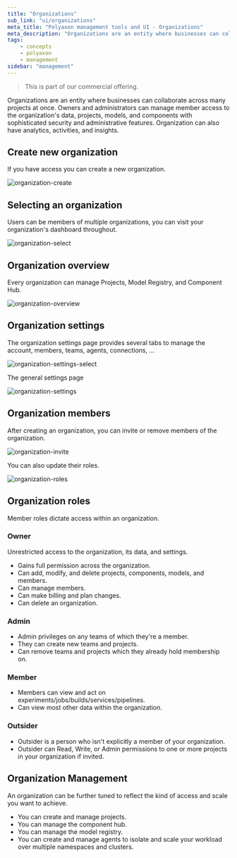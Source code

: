```yaml
---
title: "Organizations"
sub_link: "ui/organizations"
meta_title: "Polyaxon management tools and UI - Organizations"
meta_description: "Organizations are an entity where businesses can collaborate across many projects at once."
tags:
    - concepts
    - polyaxon
    - management
sidebar: "management"
---
```


<blockquote class="commercial">This is part of our commercial offering.</blockquote>

Organizations are an entity where businesses can collaborate across many projects at once. 
Owners and administrators can manage member access to the organization's data, projects, models, and components with sophisticated security and administrative features.
Organization can also have analytics, activities, and insights. 

## Create new organization

If you have access you can create a new organization.

![organization-create](../../../../content/images/dashboard/orgs/create.png)

## Selecting an organization

Users can be members of multiple organizations, 
you can visit your organization's dashboard throughout.

![organization-select](../../../../content/images/dashboard/orgs/select.png)

## Organization overview

Every organization can manage Projects, Model Registry, and Component Hub.

![organization-overview](../../../../content/images/dashboard/orgs/overview.png)

## Organization settings

The organization settings page provides several tabs to manage the account, members, teams, agents, connections, ...

![organization-settings-select](../../../../content/images/dashboard/orgs/settings-select.png)

The general settings page

![organization-settings](../../../../content/images/dashboard/orgs/settings.png)


## Organization members

After creating an organization, 
you can invite or remove members of the organization.

![organization-invite](../../../../content/images/dashboard/orgs/invite.png)

You can also update their roles.

![organization-roles](../../../../content/images/dashboard/orgs/roles.png)


## Organization roles

Member roles dictate access within an organization.

### Owner

Unrestricted access to the organization, its data, and settings.

 * Gains full permission across the organization. 
 * Can add, modify, and delete projects, components, models, and members.
 * Can manage members.
 * Can make billing and plan changes.
 * Can delete an organization.


### Admin

 * Admin privileges on any teams of which they're a member.
 * They can create new teams and projects.
 * Can remove teams and projects which they already hold membership on.

### Member

 * Members can view and act on experiments/jobs/builds/services/pipelines.
 * Can view most other data within the organization.

### Outsider

 * Outsider is a person who isn't explicitly a member of your organization.
 * Outsider can Read, Write, or Admin permissions to one or more projects in your organization if invited.


## Organization Management

An organization can be further tuned to reflect the kind of access and scale you want to achieve. 

 * You can create and manage projects.
 * You can manage the component hub.
 * You can manage the model registry.
 * You can create and manage agents to isolate and scale your workload over multiple namespaces and clusters.
